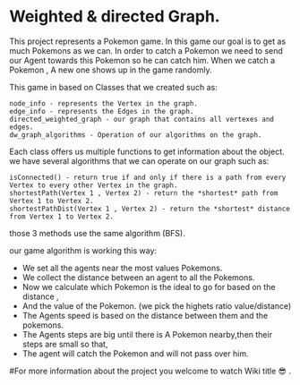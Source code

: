 # Weighted & directed Graph. 

This project represents a Pokemon game.
In this game our goal is to get as much Pokemons as we can.
In order to catch a Pokemon we need to send our Agent towards 
this Pokemon so he can catch him.
When we catch a Pokemon , A new one shows up in the game randomly.

This game in based on Classes that we created such as:

```
node_info - represents the Vertex in the graph.
edge_info - represents the Edges in the graph.
directed_weighted_graph - our graph that contains all vertexes and edges.
dw_graph_algorithms - Operation of our algorithms on the graph.
```

Each class offers us multiple functions to get information about the object.
we have several algorithms that we can operate on our graph such as:

```
isConnected() - return true if and only if there is a path from every Vertex to every other Vertex in the graph.
shortestPath(Vertex 1 , Vertex 2) - return the *shortest* path from Vertex 1 to Vertex 2.
shortestPathDist(Vertex 1 , Vertex 2) - return the *shortest* distance from Vertex 1 to Vertex 2.
```

those 3 methods use the same algorithm (BFS).

our game algorithm is working this way:
- We set all the agents near the most values Pokemons.
- We collect the distance between an agent to all the Pokemons.
- Now we calculate which Pokemon is the ideal to go for based on the distance , 
- And the value of the Pokemon. (we pick the highets ratio value/distance)
- The Agents speed is based on the distance between them and the pokemons.
- The Agents steps are big until there is A Pokemon nearby,then their steps are small so that,
- The agent will catch the Pokemon and will not pass over him.

#For more information about the project you welcome to watch Wiki title 😎 .
